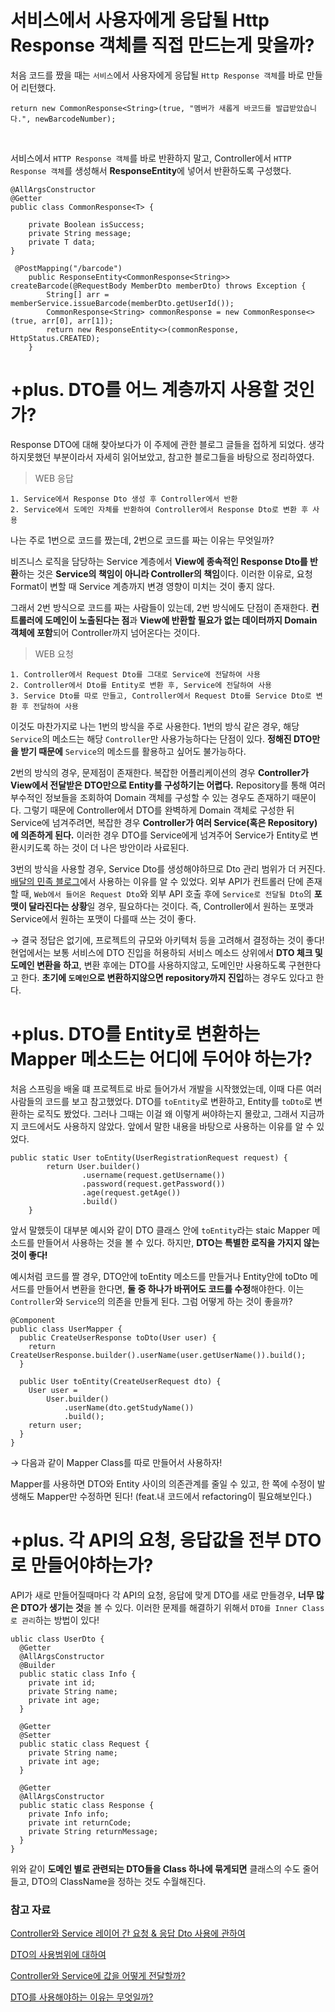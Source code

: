 # 서비스에서 사용자에게 응답될 Http Response 객체를 직접 만드는게 맞을까?

처음 코드를 짰을 때는 `서비스`에서 사용자에게 응답될 `Http Response 객체`를 바로 만들어 리턴했다. 

```
return new CommonResponse<String>(true, "멤버가 새롭게 바코드를 발급받았습니다.", newBarcodeNumber);
```

<br>


서비스에서 `HTTP Response 객체`를 바로 반환하지 말고, Controller에서 `HTTP Response 객체`를 생성해서 **ResponseEntity**에 넣어서 반환하도록 구성했다.



```
@AllArgsConstructor
@Getter
public class CommonResponse<T> {

    private Boolean isSuccess;
    private String message;
    private T data;
}
```

```
 @PostMapping("/barcode")
    public ResponseEntity<CommonResponse<String>> createBarcode(@RequestBody MemberDto memberDto) throws Exception {
        String[] arr = memberService.issueBarcode(memberDto.getUserId());
        CommonResponse<String> commonResponse = new CommonResponse<>(true, arr[0], arr[1]);
        return new ResponseEntity<>(commonResponse, HttpStatus.CREATED);
    }
```

# +plus. DTO를 어느 계층까지 사용할 것인가?

Response DTO에 대해 찾아보다가 이 주제에 관한 블로그 글들을 접하게 되었다. 생각하지못했던 부분이라서 자세히 읽어보았고, 참고한 블로그들을 바탕으로 정리하였다.

> WEB 응답

```
1. Service에서 Response Dto 생성 후 Controller에서 반환 
2. Service에서 도메인 자체를 반환하여 Controller에서 Response Dto로 변환 후 사용

```

나는 주로 1번으로 코드를 짰는데, 2번으로 코드를 짜는 이유는 무엇일까?

비즈니스 로직을 담당하는 Service 계층에서 **View에 종속적인 Response Dto를 반환**하는 것은 **Service의 책임이 아니라 Controller의 책임**이다.
이러한 이유로, 요청 Format이 변할 때 Service 계층까지 변경 영향이 미치는 것이 좋지 않다.


그래서 2번 방식으로 코드를 짜는 사람들이 있는데, 2번 방식에도 단점이 존재한다. 
 **컨트롤러에 도메인이 노출된다는 점**과 **View에 반환할 필요가 없는 데이터까지 Domain 객체에 포함**되어 Controller까지 넘어온다는 것이다.



> WEB 요청

```
1. Controller에서 Request Dto를 그대로 Service에 전달하여 사용
2. Controller에서 Dto를 Entity로 변환 후, Service에 전달하여 사용
3. Service Dto를 따로 만들고, Controller에서 Request Dto를 Service Dto로 변환 후 전달하여 사용
```

이것도 마찬가지로 나는 1번의 방식을 주로 사용한다.
1번의 방식 같은 경우, 해당 `Service`의 메소드는 해당 `Controller`만 사용가능하다는 단점이 있다.
**정해진 DTO만을 받기 때문에** `Service`의 메소드를 활용하고 싶어도 불가능하다.


2번의 방식의 경우, 문제점이 존재한다.
복잡한 어플리케이션의 경우 **Controller가 View에서 전달받은 DTO만으로 Entity를 구성하기는 어렵다.**
Repository를 통해 여러 부수적인 정보들을 조회하여 Domain 객체를 구성할 수 있는 경우도 존재하기 때문이다.
그렇기 때문에 Controller에서 DTO를 완벽하게 Domain 객체로 구성한 뒤 Service에 넘겨주려면, 복잡한 경우 **Controller가 여러 Service(혹은 Repository)에 의존하게 된다.**
이러한 경우 DTO를 Service에게 넘겨주어 Service가 Entity로 변환시키도록 하는 것이 더 나은 방안이라 사료된다.


3번의 방식을 사용할 경우, Service Dto를 생성해야하므로 Dto 관리 범위가 더 커진다.
[배달의 민족 블로그](https://techblog.woowahan.com/2711/)에서 사용하는 이유를 알 수 있었다.
외부 API가 컨트롤러 단에 존재할 때, `Web에서 들어온 Request Dto`와 외부 API 호출 후에 `Service로 전달될 Dto`의 **포맷이 달라진다는 상황**일 경우, 필요하다는 것이다.
즉, Controller에서 원하는 포맷과 Service에서 원하는 포맷이 다를때 쓰는 것이 좋다.



→ 결국 정답은 없기에, 프로젝트의 규모와 아키텍처 등을 고려해서 결정하는 것이 좋다!
현업에서는 보통 서비스에 DTO 진입을 허용하되 서비스 메소드 상위에서 **DTO 체크 및 도메인 변환을 하고**, 변환 후에는 DTO를 사용하지않고, 도메인만 사용하도록 구현한다고 한다.
**초기에 `도메인`으로 변환하지않으면 repository까지 진입**하는 경우도 있다고 한다. 


# +plus. DTO를 Entity로 변환하는 Mapper 메소드는 어디에 두어야 하는가?
처음 스프링을 배울 떄 프로젝트로 바로 들어가서 개발을 시작했었는데, 이때 다른 여러 사람들의 코드를 보고 참고했었다.
DTO를 `toEntity`로 변환하고, Entity를 `toDto`로 변환하는 로직도 봤었다. 
그러나 그때는 이걸 왜 이렇게 써야하는지 몰랐고, 그래서 지금까지 코드에서도 사용하지 않았다. 
앞에서 말한 내용을 바탕으로 사용하는 이유를 알 수 있었다.


```
public static User toEntity(UserRegistrationRequest request) {
		return User.builder()
				.username(request.getUsername())
				.password(request.getPassword())
				.age(request.getAge())
				.build()
	}
```

앞서 말했듯이 대부분 예시와 같이 DTO 클래스 안에 `toEntity`라는 staic Mapper 메소드를 만들어서 사용하는 것을 볼 수 있다.
하지만, **DTO는 특별한 로직을 가지지 않는 것이 좋다!**


예시처럼 코드를 짤 경우, DTO안에 toEntity 메소드를 만들거나 Entity안에 toDto 메서드를 만들어서 변환을 한다면, **둘 중 하나가 바뀌어도 코드를 수정**해야한다. 
이는 `Controller`와 `Service`의 의존을 만들게 된다.
그럼 어떻게 하는 것이 좋을까?

```
@Component
public class UserMapper {
  public CreateUserResponse toDto(User user) {
    return CreateUserResponse.builder().userName(user.getUserName()).build();
  }

  public User toEntity(CreateUserRequest dto) {
    User user =
        User.builder()
            .userName(dto.getStudyName())
            .build();
    return user;
  }
}
```

→ 다음과 같이 Mapper Class를 따로 만들어서 사용하자!

Mapper를 사용하면 DTO와 Entity 사이의 의존관계를 줄일 수 있고, 한 쪽에 수정이 발생해도 Mapper만 수정하면 된다!
(feat.내 코드에서 refactoring이 필요해보인다.)

# +plus. 각 API의 요청, 응답값을 전부 DTO로 만들어야하는가?
API가 새로 만들어질때마다 각 API의 요청, 응답에 맞게 DTO를 새로 만들경우, **너무 많은 DTO가 생기는 것**을 볼 수 있다.
이러한 문제를 해결하기 위해서 `DTO를 Inner Class로 관리`하는 방법이 있다!

```
ublic class UserDto {
  @Getter
  @AllArgsConstructor
  @Builder
  public static class Info {
    private int id;
    private String name;
    private int age;
  }

  @Getter
  @Setter
  public static class Request {
    private String name;
    private int age;
  }

  @Getter
  @AllArgsConstructor
  public static class Response {
    private Info info;
    private int returnCode;
    private String returnMessage;
  }
}
```

위와 같이 **도메인 별로 관련되는 DTO들을 Class 하나에 묶게되면** 클래스의 수도 줄어들고, DTO의 ClassName을 정하는 것도 수월해진다.


### 참고 자료 
[Controller와 Service 레이어 간 요청 & 응답 Dto 사용에 관하여](https://ksh-coding.tistory.com/102)

[DTO의 사용범위에 대하여](https://tecoble.techcourse.co.kr/post/2021-04-25-dto-layer-scope/)

[Controller와 Service에 값을 어떻게 전달할까?](https://kafcamus.tistory.com/12?category=91202)

[DTO를 사용해야하는 이유는 무엇일까?](https://velog.io/@jeong_hun_hui/DTO%EB%A5%BC-%EC%82%AC%EC%9A%A9%ED%95%B4%EC%95%BC%ED%95%98%EB%8A%94-%EC%9D%B4%EC%9C%A0%EB%8A%94-%EB%AC%B4%EC%97%87%EC%9D%BC%EA%B9%8C)
